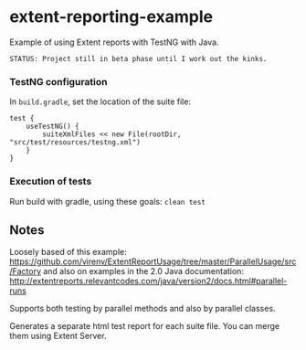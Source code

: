 # extent-reporting-example

Example of using Extent reports with TestNG with Java.

    STATUS: Project still in beta phase until I work out the kinks.

### TestNG configuration

In `build.gradle`, set the location of the suite file:

    test {
        useTestNG() {
            suiteXmlFiles << new File(rootDir, "src/test/resources/testng.xml")
        }
    }

### Execution of tests

Run build with gradle, using these goals: `clean test`

## Notes

Loosely based of this example: https://github.com/virenv/ExtentReportUsage/tree/master/ParallelUsage/src/Factory and also on examples in the 2.0 Java documentation: http://extentreports.relevantcodes.com/java/version2/docs.html#parallel-runs

Supports both testing by parallel methods and also by parallel classes.

Generates a separate html test report for each suite file.  You can merge them using Extent Server.
